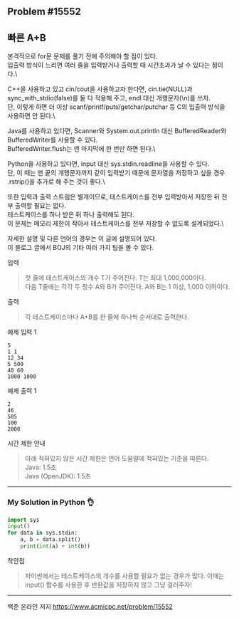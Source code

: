 ## Problem #15552
## 빠른 A+B

본격적으로 for문 문제를 풀기 전에 주의해야 할 점이 있다.\
입출력 방식이 느리면 여러 줄을 입력받거나 출력할 때 시간초과가 날 수 있다는 점이다.\

C++을 사용하고 있고 cin/cout을 사용하고자 한다면, cin.tie(NULL)과 sync_with_stdio(false)를 둘 다 적용해 주고, endl 대신 개행문자(\n)를 쓰자.\
단, 이렇게 하면 더 이상 scanf/printf/puts/getchar/putchar 등 C의 입출력 방식을 사용하면 안 된다.\

Java를 사용하고 있다면, Scanner와 System.out.println 대신 BufferedReader와 BufferedWriter를 사용할 수 있다.\
BufferedWriter.flush는 맨 마지막에 한 번만 하면 된다.\

Python을 사용하고 있다면, input 대신 sys.stdin.readline을 사용할 수 있다.\
단, 이 때는 맨 끝의 개행문자까지 같이 입력받기 때문에 문자열을 저장하고 싶을 경우 .rstrip()을 추가로 해 주는 것이 좋다.\

또한 입력과 출력 스트림은 별개이므로, 테스트케이스를 전부 입력받아서 저장한 뒤 전부 출력할 필요는 없다.\
테스트케이스를 하나 받은 뒤 하나 출력해도 된다.\
이 문제는 메모리 제한이 작아서 테스트케이스를 전부 저장할 수 없도록 설계되었다.\

자세한 설명 및 다른 언어의 경우는 이 글에 설명되어 있다.\
이 블로그 글에서 BOJ의 기타 여러 가지 팁을 볼 수 있다.

입력
> 첫 줄에 테스트케이스의 개수 T가 주어진다. T는 최대 1,000,000이다.\
> 다음 T줄에는 각각 두 정수 A와 B가 주어진다. A와 B는 1 이상, 1,000 이하이다.

출력
> 각 테스트케이스마다 A+B를 한 줄에 하나씩 순서대로 출력한다.

예제 입력 1
```
5
1 1
12 34
5 500
40 60
1000 1000
```

예제 출력 1
```
2
46
505
100
2000
```

시간 제한 안내
> 아래 적혀있지 않은 시간 제한은 언어 도움말에 적혀있는 기준을 따른다.\
> Java: 1.5초\
> Java (OpenJDK): 1.5초

***
### My Solution in Python :ok_hand:
```python
import sys
input()
for data in sys.stdin:
    a, b = data.split()
    print(int(a) + int(b))
```
착안점
> 파이썬에서는 테스트케이스의 개수를 사용할 필요가 없는 경우가 많다.
> 이때는 input() 함수를 사용한 후 반환값을 저장하지 않고 그냥 걸러주자!
***
백준 온라인 저지 https://www.acmicpc.net/problem/15552
